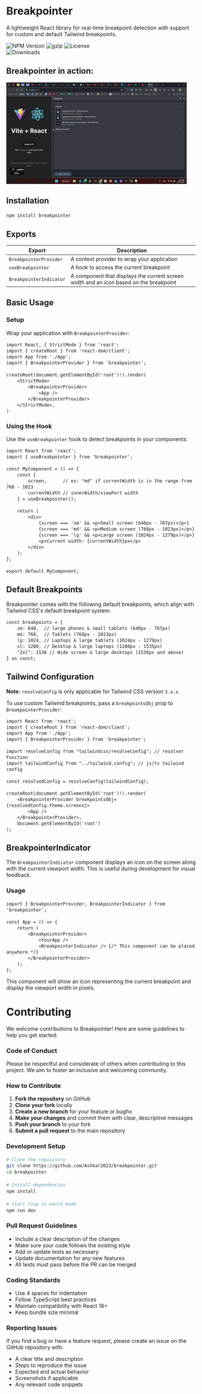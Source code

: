 # Breakpointer

A lightweight React library for real-time breakpoint detection with support for custom and default Tailwind breakpoints.

![NPM Version](https://badgen.net/npm/v/breakpointer)
![gzip](https://badgen.net/bundlephobia/minzip/breakpointer)
![License](https://badgen.net/npm/license/breakpointer)
<br/>
![Downloads](https://badgen.net/npm/dt/breakpointer)


## Breakpointer in action:

![Breakpointer Demo](https://raw.githubusercontent.com/Ashkar2023/breakpointer/master/assets/breakpointer-demo.gif)

## Installation

```bash
npm install breakpointer
```

## Exports

| Export | Description |
|--------|-------------|
| `BreakpointerProvider` | A context provider to wrap your application |
| `useBreakpointer` | A hook to access the current breakpoint |
| `BreakpointerIndicator` | A component that displays the current screen width and an icon based on the breakpoint |

## Basic Usage

### Setup

Wrap your application with `BreakpointerProvider`:

```tsx
import React, { StrictMode } from 'react';
import { createRoot } from 'react-dom/client';
import App from './App';
import { BreakpointerProvider } from 'breakpointer';

createRoot(document.getElementById('root')!).render(
    <StrictMode>
        <BreakpointerProvider>
            <App />
        </BreakpointerProvider>
    </StrictMode>,
)
```

### Using the Hook

Use the `useBreakpointer` hook to detect breakpoints in your components:

```tsx
import React from 'react';
import { useBreakpointer } from 'breakpointer';

const MyComponent = () => {
    const {
        screen,      // ex: "md" if currentWidth is in the range from 768 - 1023
        currentWidth // innerWidth/viewPort width
    } = useBreakpointer();
    
    return (
        <div>
            {screen === 'sm' && <p>Small screen (640px - 767px)</p>}
            {screen === 'md' && <p>Medium screen (768px - 1023px)</p>}
            {screen === 'lg' && <p>Large screen (1024px - 1279px)</p>}
            <p>Current width: {currentWidth}px</p>
        </div>
    );
};

export default MyComponent;
```

## Default Breakpoints

Breakpointer comes with the following default breakpoints, which align with Tailwind CSS's default breakpoint system:

```tsx
const breakpoints = {
    sm: 640,  // large phones & small tablets (640px - 767px)
    md: 768,  // Tablets (768px - 1023px)
    lg: 1024, // Laptops & large tablets (1024px - 1279px)
    xl: 1280, // Desktop & large laptops (1280px - 1535px)
    "2xl": 1536 // Wide screen & large desktops (1536px and above)
} as const;
```

## Tailwind Configuration

**Note:** `resolveConfig` is only applicable for Tailwind CSS version `3.x.x`.

To use custom Tailwind breakpoints, pass a `breakpointsObj` prop to `BreakpointerProvider`:

```tsx
import React from 'react';
import { createRoot } from 'react-dom/client';
import App from './App';
import { BreakpointerProvider } from 'breakpointer';

import resolveConfig from "tailwindcss/resolveConfig"; // resolver Function
import tailwindConfig from "../tailwind.config"; // js/ts tailwind config 

const resolvedConfig = resolveConfig(tailwindConfig);

createRoot(document.getElementById('root')!).render(
    <BreakpointerProvider breakpointsObj={resolvedConfig.theme.screens}>
        <App />
    </BreakpointerProvider>,
    document.getElementById('root')
);
```

## BreakpointerIndicator

The `BreakpointerIndicator` component displays an icon on the screen along with the current viewport width. This is useful during development for visual feedback.

### Usage

```tsx
import { BreakpointerProvider, BreakpointerIndicator } from 'breakpointer';

const App = () => {
    return (
        <BreakpointerProvider>
            <YourApp />
            <BreakpointerIndicator /> {/* This component can be placed anywhere */}
        </BreakpointerProvider>
    );
};
```

This component will show an icon representing the current breakpoint and display the viewport width in pixels.

# Contributing

We welcome contributions to Breakpointer! Here are some guidelines to help you get started:

### Code of Conduct

Please be respectful and considerate of others when contributing to this project. We aim to foster an inclusive and welcoming community.

### How to Contribute

1. **Fork the repository** on GitHub
2. **Clone your fork** locally
3. **Create a new branch** for your feature or bugfix
4. **Make your changes** and commit them with clear, descriptive messages
5. **Push your branch** to your fork
6. **Submit a pull request** to the main repository

### Development Setup

```bash
# Clone the repository
git clone https://github.com/Ashkar2023/breakpointer.git
cd breakpointer

# Install dependencies
npm install

# start tsup in watch mode
npm run dev
```

### Pull Request Guidelines

- Include a clear description of the changes
- Make sure your code follows the existing style
- Add or update tests as necessary
- Update documentation for any new features
- All tests must pass before the PR can be merged

### Coding Standards

- Use 4 spaces for indentation
- Follow TypeScript best practices
- Maintain compatibility with React 18+
- Keep bundle size minimal

### Reporting Issues

If you find a bug or have a feature request, please create an issue on the GitHub repository with:

- A clear title and description
- Steps to reproduce the issue
- Expected and actual behavior
- Screenshots if applicable
- Any relevant code snippets